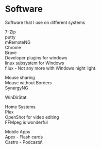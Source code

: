 # Software
Software that I use on different systems

7-Zip\
putty\
mRemoteNG\
Chrome\
Brave\
Developer plugins for windows\
linux subsystem for Windows\
f.lux - Not any more with Windows night light.

Mouse sharing\
Mouse without Borders\
SynergyNG

WinDirStat

Home Systems\
Plex\
OpenShot for video editing\
FFMpeg is wonderful


Mobile Apps\
Apex - Flash cards\
Castro - Podcasts\

